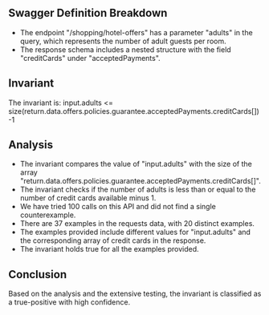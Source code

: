 ## Swagger Definition Breakdown
- The endpoint "/shopping/hotel-offers" has a parameter "adults" in the query, which represents the number of adult guests per room.
- The response schema includes a nested structure with the field "creditCards" under "acceptedPayments".

## Invariant
The invariant is: input.adults <= size(return.data.offers.policies.guarantee.acceptedPayments.creditCards[])-1

## Analysis
- The invariant compares the value of "input.adults" with the size of the array "return.data.offers.policies.guarantee.acceptedPayments.creditCards[]".
- The invariant checks if the number of adults is less than or equal to the number of credit cards available minus 1.
- We have tried 100 calls on this API and did not find a single counterexample.
- There are 37 examples in the requests data, with 20 distinct examples.
- The examples provided include different values for "input.adults" and the corresponding array of credit cards in the response.
- The invariant holds true for all the examples provided.

## Conclusion
Based on the analysis and the extensive testing, the invariant is classified as a true-positive with high confidence.
